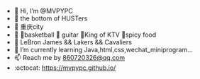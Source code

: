 - 👋 Hi, I’m @MVPYPC
- :school: the bottom of HUSTers
- :triangular_flag_on_post: 重庆city
- :gift_heart: :basketball:basketball :guitar: guitar :microphone:King of KTV :tongue:spicy food
- :basketball: LeBron James && Lakers && Cavaliers 
- 🌱 I’m currently learning Java,html,css,wechat_miniprogram...
- 📫 Reach me by 860720326@qq.com
- :octocat: https://mvpypc.github.io/

<!---
MVPYPC/MVPYPC is a ✨ special ✨ repository because its `README.md` (this file) appears on your GitHub profile.
You can click the Preview link to take a look at your changes.
--->
